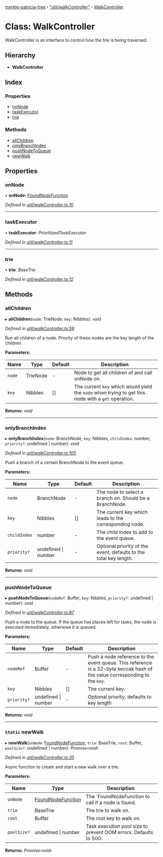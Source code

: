 [merkle-patricia-tree](../README.md) › ["util/walkController"](../modules/_util_walkcontroller_.md) › [WalkController](_util_walkcontroller_.walkcontroller.md)

# Class: WalkController

WalkController is an interface to control how the trie is being traversed.

## Hierarchy

* **WalkController**

## Index

### Properties

* [onNode](_util_walkcontroller_.walkcontroller.md#onnode)
* [taskExecutor](_util_walkcontroller_.walkcontroller.md#taskexecutor)
* [trie](_util_walkcontroller_.walkcontroller.md#trie)

### Methods

* [allChildren](_util_walkcontroller_.walkcontroller.md#allchildren)
* [onlyBranchIndex](_util_walkcontroller_.walkcontroller.md#onlybranchindex)
* [pushNodeToQueue](_util_walkcontroller_.walkcontroller.md#pushnodetoqueue)
* [newWalk](_util_walkcontroller_.walkcontroller.md#static-newwalk)

## Properties

###  onNode

• **onNode**: *[FoundNodeFunction](../modules/_basetrie_.md#foundnodefunction)*

*Defined in [util/walkController.ts:10](https://github.com/ethereumjs/ethereumjs-vm/blob/master/packages/trie/src/util/walkController.ts#L10)*

___

###  taskExecutor

• **taskExecutor**: *PrioritizedTaskExecutor*

*Defined in [util/walkController.ts:11](https://github.com/ethereumjs/ethereumjs-vm/blob/master/packages/trie/src/util/walkController.ts#L11)*

___

###  trie

• **trie**: *BaseTrie*

*Defined in [util/walkController.ts:12](https://github.com/ethereumjs/ethereumjs-vm/blob/master/packages/trie/src/util/walkController.ts#L12)*

## Methods

###  allChildren

▸ **allChildren**(`node`: TrieNode, `key`: Nibbles): *void*

*Defined in [util/walkController.ts:59](https://github.com/ethereumjs/ethereumjs-vm/blob/master/packages/trie/src/util/walkController.ts#L59)*

Run all children of a node. Priority of these nodes are the key length of the children.

**Parameters:**

Name | Type | Default | Description |
------ | ------ | ------ | ------ |
`node` | TrieNode | - | Node to get all children of and call onNode on. |
`key` | Nibbles | [] | The current `key` which would yield the `node` when trying to get this node with a `get` operation.  |

**Returns:** *void*

___

###  onlyBranchIndex

▸ **onlyBranchIndex**(`node`: BranchNode, `key`: Nibbles, `childIndex`: number, `priority?`: undefined | number): *void*

*Defined in [util/walkController.ts:105](https://github.com/ethereumjs/ethereumjs-vm/blob/master/packages/trie/src/util/walkController.ts#L105)*

Push a branch of a certain BranchNode to the event queue.

**Parameters:**

Name | Type | Default | Description |
------ | ------ | ------ | ------ |
`node` | BranchNode | - | The node to select a branch on. Should be a BranchNode. |
`key` | Nibbles | [] | The current key which leads to the corresponding node. |
`childIndex` | number | - | The child index to add to the event queue. |
`priority?` | undefined &#124; number | - | Optional priority of the event, defaults to the total key length.  |

**Returns:** *void*

___

###  pushNodeToQueue

▸ **pushNodeToQueue**(`nodeRef`: Buffer, `key`: Nibbles, `priority?`: undefined | number): *void*

*Defined in [util/walkController.ts:87](https://github.com/ethereumjs/ethereumjs-vm/blob/master/packages/trie/src/util/walkController.ts#L87)*

Push a node to the queue. If the queue has places left for tasks, the node is executed immediately, otherwise it is queued.

**Parameters:**

Name | Type | Default | Description |
------ | ------ | ------ | ------ |
`nodeRef` | Buffer | - | Push a node reference to the event queue. This reference is a 32-byte keccak hash of the value corresponding to the `key`. |
`key` | Nibbles | [] | The current key. |
`priority?` | undefined &#124; number | - | Optional priority, defaults to key length  |

**Returns:** *void*

___

### `Static` newWalk

▸ **newWalk**(`onNode`: [FoundNodeFunction](../modules/_basetrie_.md#foundnodefunction), `trie`: BaseTrie, `root`: Buffer, `poolSize?`: undefined | number): *Promise‹void›*

*Defined in [util/walkController.ts:35](https://github.com/ethereumjs/ethereumjs-vm/blob/master/packages/trie/src/util/walkController.ts#L35)*

Async function to create and start a new walk over a trie.

**Parameters:**

Name | Type | Description |
------ | ------ | ------ |
`onNode` | [FoundNodeFunction](../modules/_basetrie_.md#foundnodefunction) | The `FoundNodeFunction to call if a node is found. |
`trie` | BaseTrie | The trie to walk on. |
`root` | Buffer | The root key to walk on. |
`poolSize?` | undefined &#124; number | Task execution pool size to prevent OOM errors. Defaults to 500.  |

**Returns:** *Promise‹void›*

